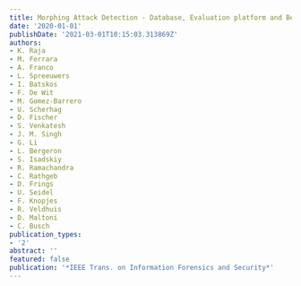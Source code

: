 ```yaml
---
title: Morphing Attack Detection - Database, Evaluation platform and Benchmarking
date: '2020-01-01'
publishDate: '2021-03-01T10:15:03.313869Z'
authors:
- K. Raja
- M. Ferrara
- A. Franco
- L. Spreeuwers
- I. Batskos
- F. De Wit
- M. Gomez-Barrero
- U. Scherhag
- D. Fischer
- S. Venkatesh
- J. M. Singh
- G. Li
- L. Bergeron
- S. Isadskiy
- R. Ramachandra
- C. Rathgeb
- D. Frings
- U. Seidel
- F. Knopjes
- R. Veldhuis
- D. Maltoni
- C. Busch
publication_types:
- '2'
abstract: ''
featured: false
publication: '*IEEE Trans. on Information Forensics and Security*'
---
```


